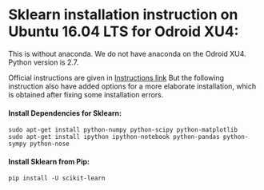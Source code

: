 # Sklearn installation instruction on Ubuntu 16.04 LTS for Odroid XU4:

This is without anaconda. We do not have anaconda on the Odroid XU4.
Python version is 2.7. 

Official instructions are given in [Instructions link](http://scikit-learn.org/stable/install.html)
But the following instruction also have added options for a more elaborate installation, which is obtained after fixing some installation errors.

#### Install Dependencies for Sklearn:
```
sudo apt-get install python-numpy python-scipy python-matplotlib 
sudo apt-get install ipython ipython-notebook python-pandas python-sympy python-nose
```

#### Install Sklearn from Pip:
```
pip install -U scikit-learn
```
